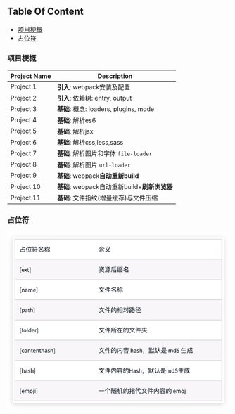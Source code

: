 <!-- START doctoc generated TOC please keep comment here to allow auto update -->
<!-- DON'T EDIT THIS SECTION, INSTEAD RE-RUN doctoc TO UPDATE -->
## Table Of Content

- [项目梗概](#%E9%A1%B9%E7%9B%AE%E6%A2%97%E6%A6%82)
- [占位符](#%E5%8D%A0%E4%BD%8D%E7%AC%A6)

<!-- END doctoc generated TOC please keep comment here to allow auto update -->


### 项目梗概
| Project Name | Description                               |
| ------------ | ----------------------------------------- |
| Project 1    | **引入**: webpack安装及配置                   |
| Project 2    | **引入**: 依赖树: entry, output               |
| Project 3    | **基础**: 概念: loaders, plugins, mode        |
| Project 4    | **基础**: 解析es6                             |
| Project 5    | **基础**: 解析jsx                             |
| Project 6    | **基础**: 解析css,less,sass                   |
| Project 7    | **基础**: 解析图片和字体 `file-loader `       |
| Project 8    | **基础**: 解析图片 `url-loader  `             |
| Project 9    | **基础**: webpack**自动重新build**            |
| Project 10   | **基础**: webpack自动重新build+**刷新浏览器** |
| Project 11   | **基础**: 文件指纹(增量缓存)与文件压缩        |

### 占位符
<div><img src="img/2019-12-13-22-12-59.png"></div>